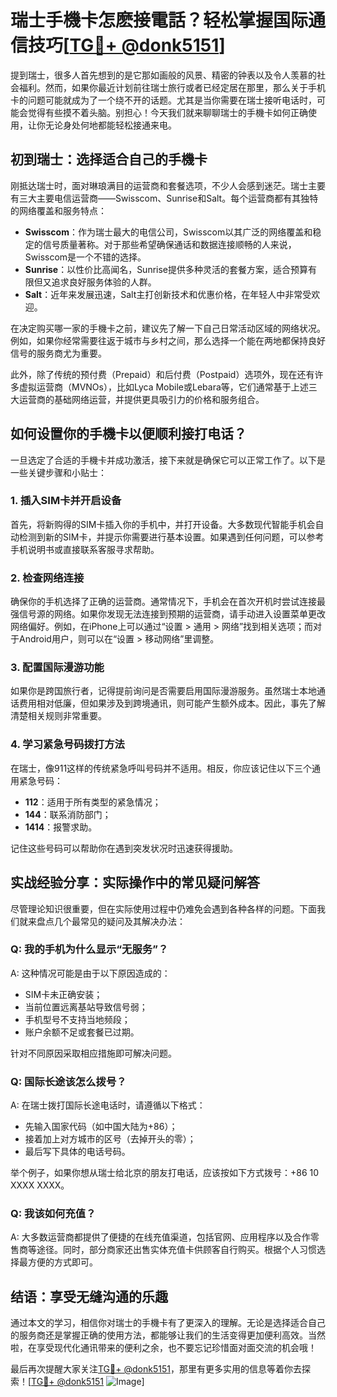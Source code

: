 # 瑞士手機卡怎麽接電話？轻松掌握国际通信技巧[[TG💪+ @donk5151](https://t.me/s/donk5151)]

提到瑞士，很多人首先想到的是它那如画般的风景、精密的钟表以及令人羡慕的社会福利。然而，如果你最近计划前往瑞士旅行或者已经定居在那里，那么关于手机卡的问题可能就成为了一个绕不开的话题。尤其是当你需要在瑞士接听电话时，可能会觉得有些摸不着头脑。别担心！今天我们就来聊聊瑞士的手機卡如何正确使用，让你无论身处何地都能轻松接通来电。

## 初到瑞士：选择适合自己的手機卡

刚抵达瑞士时，面对琳琅满目的运营商和套餐选项，不少人会感到迷茫。瑞士主要有三大主要电信运营商——Swisscom、Sunrise和Salt。每个运营商都有其独特的网络覆盖和服务特点：

- **Swisscom**：作为瑞士最大的电信公司，Swisscom以其广泛的网络覆盖和稳定的信号质量著称。对于那些希望确保通话和数据连接顺畅的人来说，Swisscom是一个不错的选择。
- **Sunrise**：以性价比高闻名，Sunrise提供多种灵活的套餐方案，适合预算有限但又追求良好服务体验的人群。
- **Salt**：近年来发展迅速，Salt主打创新技术和优惠价格，在年轻人中非常受欢迎。

在决定购买哪一家的手機卡之前，建议先了解一下自己日常活动区域的网络状况。例如，如果你经常需要往返于城市与乡村之间，那么选择一个能在两地都保持良好信号的服务商尤为重要。

此外，除了传统的预付费（Prepaid）和后付费（Postpaid）选项外，现在还有许多虚拟运营商（MVNOs），比如Lyca Mobile或Lebara等，它们通常基于上述三大运营商的基础网络运营，并提供更具吸引力的价格和服务组合。

## 如何设置你的手機卡以便顺利接打电话？

一旦选定了合适的手機卡并成功激活，接下来就是确保它可以正常工作了。以下是一些关键步骤和小贴士：

### 1. 插入SIM卡并开启设备

首先，将新购得的SIM卡插入你的手机中，并打开设备。大多数现代智能手机会自动检测到新的SIM卡，并提示你需要进行基本设置。如果遇到任何问题，可以参考手机说明书或直接联系客服寻求帮助。

### 2. 检查网络连接

确保你的手机选择了正确的运营商。通常情况下，手机会在首次开机时尝试连接最强信号源的网络。如果你发现无法连接到预期的运营商，请手动进入设置菜单更改网络偏好。例如，在iPhone上可以通过“设置 > 通用 > 网络”找到相关选项；而对于Android用户，则可以在“设置 > 移动网络”里调整。

### 3. 配置国际漫游功能

如果你是跨国旅行者，记得提前询问是否需要启用国际漫游服务。虽然瑞士本地通话费用相对低廉，但如果涉及到跨境通讯，则可能产生额外成本。因此，事先了解清楚相关规则非常重要。

### 4. 学习紧急号码拨打方法

在瑞士，像911这样的传统紧急呼叫号码并不适用。相反，你应该记住以下三个通用紧急号码：
- **112**：适用于所有类型的紧急情况；
- **144**：联系消防部门；
- **1414**：报警求助。

记住这些号码可以帮助你在遇到突发状况时迅速获得援助。

## 实战经验分享：实际操作中的常见疑问解答

尽管理论知识很重要，但在实际使用过程中仍难免会遇到各种各样的问题。下面我们就来盘点几个最常见的疑问及其解决办法：

### Q: 我的手机为什么显示“无服务”？

A: 这种情况可能是由于以下原因造成的：
- SIM卡未正确安装；
- 当前位置远离基站导致信号弱；
- 手机型号不支持当地频段；
- 账户余额不足或套餐已过期。

针对不同原因采取相应措施即可解决问题。

### Q: 国际长途该怎么拨号？

A: 在瑞士拨打国际长途电话时，请遵循以下格式：
- 先输入国家代码（如中国大陆为+86）；
- 接着加上对方城市的区号（去掉开头的零）；
- 最后写下具体的电话号码。

举个例子，如果你想从瑞士给北京的朋友打电话，应该按如下方式拨号：+86 10 XXXX XXXX。

### Q: 我该如何充值？

A: 大多数运营商都提供了便捷的在线充值渠道，包括官网、应用程序以及合作零售商等途径。同时，部分商家还出售实体充值卡供顾客自行购买。根据个人习惯选择最方便的方式即可。

## 结语：享受无缝沟通的乐趣

通过本文的学习，相信你对瑞士的手機卡有了更深入的理解。无论是选择适合自己的服务商还是掌握正确的使用方法，都能够让我们的生活变得更加便利高效。当然啦，在享受现代化通讯带来的便利之余，也不要忘记珍惜面对面交流的机会哦！

最后再次提醒大家关注[TG💪+ @donk5151](https://t.me/s/donk5151)，那里有更多实用的信息等着你去探索！[[TG💪+ @donk5151](https://t.me/s/donk5151) ![Image](https://i.postimg.cc/rwNCRYN7/Snipaste-2025-04-30-17-27-05.png)]